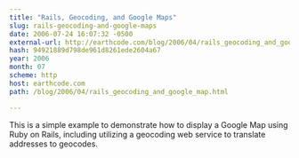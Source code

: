 ```yaml
---
title: "Rails, Geocoding, and Google Maps"
slug: rails-geocoding-and-google-maps
date: 2006-07-24 16:07:32 -0500
external-url: http://earthcode.com/blog/2006/04/rails_geocoding_and_google_map.html
hash: 94921889d798de961d8261ede2604a67
year: 2006
month: 07
scheme: http
host: earthcode.com
path: /blog/2006/04/rails_geocoding_and_google_map.html

---
```


This is a simple example to demonstrate how to display a Google Map using Ruby on Rails, including utilizing a geocoding web service to translate addresses to geocodes.
